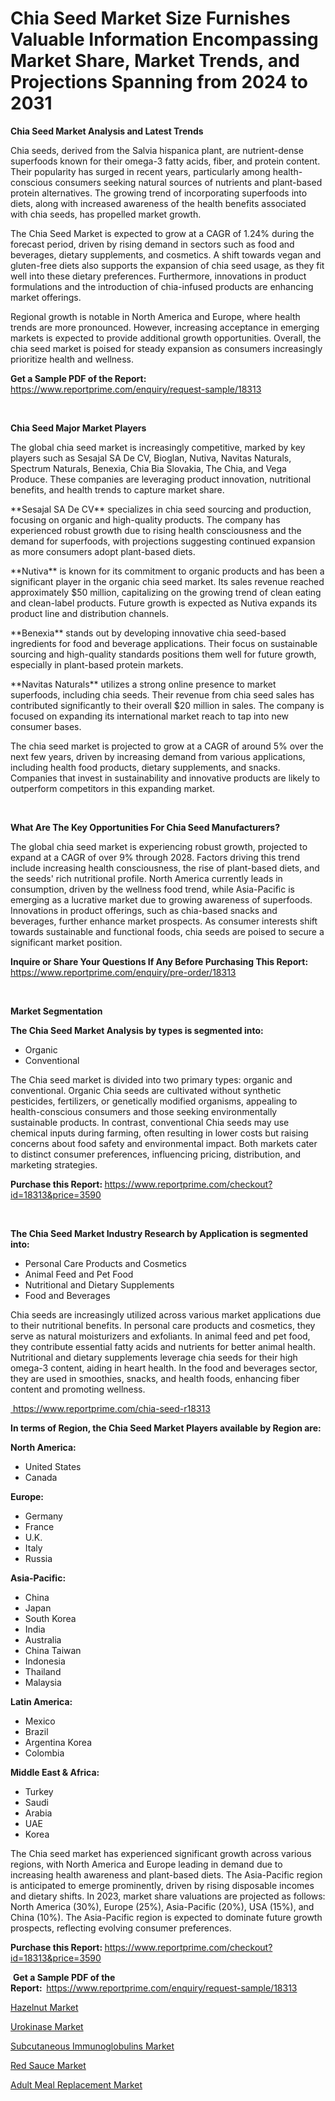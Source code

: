 <p><h1>Chia Seed Market Size Furnishes Valuable Information Encompassing Market Share, Market Trends, and Projections Spanning from 2024 to 2031</h1></p><p><strong>Chia Seed Market Analysis and Latest Trends</strong></p>
<p><p>Chia seeds, derived from the Salvia hispanica plant, are nutrient-dense superfoods known for their omega-3 fatty acids, fiber, and protein content. Their popularity has surged in recent years, particularly among health-conscious consumers seeking natural sources of nutrients and plant-based protein alternatives. The growing trend of incorporating superfoods into diets, along with increased awareness of the health benefits associated with chia seeds, has propelled market growth.</p><p>The Chia Seed Market is expected to grow at a CAGR of 1.24% during the forecast period, driven by rising demand in sectors such as food and beverages, dietary supplements, and cosmetics. A shift towards vegan and gluten-free diets also supports the expansion of chia seed usage, as they fit well into these dietary preferences. Furthermore, innovations in product formulations and the introduction of chia-infused products are enhancing market offerings.</p><p>Regional growth is notable in North America and Europe, where health trends are more pronounced. However, increasing acceptance in emerging markets is expected to provide additional growth opportunities. Overall, the chia seed market is poised for steady expansion as consumers increasingly prioritize health and wellness.</p></p>
<p><strong>Get a Sample PDF of the Report:&nbsp;</strong> <a href="https://www.reportprime.com/enquiry/request-sample/18313?utm_campaign=1105&utm_medium=2&utm_source=Github&utm_content=ia&utm_term=21112024&utm_id=chia-seed">https://www.reportprime.com/enquiry/request-sample/18313</a></p>
<p>&nbsp;</p>
<p><strong>Chia Seed Major Market Players</strong></p>
<p><p>The global chia seed market is increasingly competitive, marked by key players such as Sesajal SA De CV, Bioglan, Nutiva, Navitas Naturals, Spectrum Naturals, Benexia, Chia Bia Slovakia, The Chia, and Vega Produce. These companies are leveraging product innovation, nutritional benefits, and health trends to capture market share.</p><p>**Sesajal SA De CV** specializes in chia seed sourcing and production, focusing on organic and high-quality products. The company has experienced robust growth due to rising health consciousness and the demand for superfoods, with projections suggesting continued expansion as more consumers adopt plant-based diets.</p><p>**Nutiva** is known for its commitment to organic products and has been a significant player in the organic chia seed market. Its sales revenue reached approximately $50 million, capitalizing on the growing trend of clean eating and clean-label products. Future growth is expected as Nutiva expands its product line and distribution channels.</p><p>**Benexia** stands out by developing innovative chia seed-based ingredients for food and beverage applications. Their focus on sustainable sourcing and high-quality standards positions them well for future growth, especially in plant-based protein markets.</p><p>**Navitas Naturals** utilizes a strong online presence to market superfoods, including chia seeds. Their revenue from chia seed sales has contributed significantly to their overall $20 million in sales. The company is focused on expanding its international market reach to tap into new consumer bases.</p><p>The chia seed market is projected to grow at a CAGR of around 5% over the next few years, driven by increasing demand from various applications, including health food products, dietary supplements, and snacks. Companies that invest in sustainability and innovative products are likely to outperform competitors in this expanding market.</p></p>
<p>&nbsp;</p>
<p><strong>What Are The Key Opportunities For Chia Seed Manufacturers?</strong></p>
<p><p>The global chia seed market is experiencing robust growth, projected to expand at a CAGR of over 9% through 2028. Factors driving this trend include increasing health consciousness, the rise of plant-based diets, and the seeds' rich nutritional profile. North America currently leads in consumption, driven by the wellness food trend, while Asia-Pacific is emerging as a lucrative market due to growing awareness of superfoods. Innovations in product offerings, such as chia-based snacks and beverages, further enhance market prospects. As consumer interests shift towards sustainable and functional foods, chia seeds are poised to secure a significant market position.</p></p>
<p><strong>Inquire or Share Your Questions If Any Before Purchasing This Report:</strong> <a href="https://www.reportprime.com/enquiry/pre-order/18313?utm_campaign=1105&utm_medium=2&utm_source=Github&utm_content=ia&utm_term=21112024&utm_id=chia-seed">https://www.reportprime.com/enquiry/pre-order/18313</a></p>
<p>&nbsp;</p>
<p><strong>Market Segmentation</strong></p>
<p><strong>The Chia Seed Market Analysis by types is segmented into:</strong></p>
<p><ul><li>Organic</li><li>Conventional</li></ul></p>
<p><p>The Chia seed market is divided into two primary types: organic and conventional. Organic Chia seeds are cultivated without synthetic pesticides, fertilizers, or genetically modified organisms, appealing to health-conscious consumers and those seeking environmentally sustainable products. In contrast, conventional Chia seeds may use chemical inputs during farming, often resulting in lower costs but raising concerns about food safety and environmental impact. Both markets cater to distinct consumer preferences, influencing pricing, distribution, and marketing strategies.</p></p>
<p><strong>Purchase this Report:&nbsp;</strong><a href="https://www.reportprime.com/checkout?id=18313&price=3590&utm_campaign=1105&utm_medium=2&utm_source=Github&utm_content=ia&utm_term=21112024&utm_id=chia-seed">https://www.reportprime.com/checkout?id=18313&price=3590</a></p>
<p>&nbsp;</p>
<p><strong>The Chia Seed Market Industry Research by Application is segmented into:</strong></p>
<p><ul><li>Personal Care Products and Cosmetics</li><li>Animal Feed and Pet Food</li><li>Nutritional and Dietary Supplements</li><li>Food and Beverages</li></ul></p>
<p><p>Chia seeds are increasingly utilized across various market applications due to their nutritional benefits. In personal care products and cosmetics, they serve as natural moisturizers and exfoliants. In animal feed and pet food, they contribute essential fatty acids and nutrients for better animal health. Nutritional and dietary supplements leverage chia seeds for their high omega-3 content, aiding in heart health. In the food and beverages sector, they are used in smoothies, snacks, and health foods, enhancing fiber content and promoting wellness.</p></p>
<p><a href="https://www.reportprime.com/chia-seed-r18313?utm_campaign=1105&utm_medium=2&utm_source=Github&utm_content=ia&utm_term=21112024&utm_id=chia-seed">&nbsp;https://www.reportprime.com/chia-seed-r18313</a></p>
<p><strong>In terms of Region, the Chia Seed Market Players available by Region are:</strong></p>
<p>
    <p> <strong> North America: </strong>
        <ul>
            <li>United States</li>
            <li>Canada</li>
        </ul>
        </p> 
    <p> <strong> Europe: </strong>
        <ul>
            <li>Germany</li>
            <li>France</li>
            <li>U.K.</li>
            <li>Italy</li>
            <li>Russia</li>
        </ul>
        </p> 
    <p> <strong> Asia-Pacific: </strong>
        <ul>
            <li>China</li>
            <li>Japan</li>
            <li>South Korea</li>
            <li>India</li>
            <li>Australia</li>
            <li>China Taiwan</li>
            <li>Indonesia</li>
            <li>Thailand</li>
            <li>Malaysia</li>
        </ul>
        </p> 
    <p> <strong> Latin America: </strong>
        <ul>
            <li>Mexico</li>
            <li>Brazil</li>
            <li>Argentina Korea</li>
            <li>Colombia</li>
        </ul>
        </p> 
    <p> <strong> Middle East & Africa: </strong>
        <ul>
            <li>Turkey</li>
            <li>Saudi</li>
            <li>Arabia</li>
            <li>UAE</li>
            <li>Korea</li>
        </ul>
    </p>
    </p>
<p><p>The Chia seed market has experienced significant growth across various regions, with North America and Europe leading in demand due to increasing health awareness and plant-based diets. The Asia-Pacific region is anticipated to emerge prominently, driven by rising disposable incomes and dietary shifts. In 2023, market share valuations are projected as follows: North America (30%), Europe (25%), Asia-Pacific (20%), USA (15%), and China (10%). The Asia-Pacific region is expected to dominate future growth prospects, reflecting evolving consumer preferences.</p></p>
<p><strong>Purchase this Report: </strong><a href="https://www.reportprime.com/checkout?id=18313&price=3590&utm_campaign=1105&utm_medium=2&utm_source=Github&utm_content=ia&utm_term=21112024&utm_id=chia-seed">https://www.reportprime.com/checkout?id=18313&price=3590</a></p>
<p>&nbsp;<strong>Get a Sample PDF of the Report:&nbsp;&nbsp;</strong><a href="https://www.reportprime.com/enquiry/request-sample/18313?utm_campaign=1105&utm_medium=2&utm_source=Github&utm_content=ia&utm_term=21112024&utm_id=chia-seed">https://www.reportprime.com/enquiry/request-sample/18313</a></p>
<p><strong></strong></p>
<p><p><a href="https://github.com/NorbertYates/Market-Research-Report-List-7/blob/main/hazelnut-market.md?utm_campaign=1105&utm_medium=2&utm_source=Github&utm_content=ia&utm_term=21112024&utm_id=chia-seed">Hazelnut Market</a></p><p><a href="https://issuu.com/reportprime-2/docs/urokinase-market-size-2030.pptx_bbb4e25da57cee?utm_campaign=1105&utm_medium=2&utm_source=Github&utm_content=ia&utm_term=21112024&utm_id=chia-seed">Urokinase Market</a></p><p><a href="https://issuu.com/reportprime-2/docs/subcutaneous-immunoglobulins-market_857cdaa2b9a8c5?utm_campaign=1105&utm_medium=2&utm_source=Github&utm_content=ia&utm_term=21112024&utm_id=chia-seed">Subcutaneous Immunoglobulins Market</a></p><p><a href="https://www.linkedin.com/pulse/red-sauce-market-forecast-2024-2031-components-applications-dwnqe?utm_campaign=1105&utm_medium=2&utm_source=Github&utm_content=ia&utm_term=21112024&utm_id=chia-seed">Red Sauce Market</a></p><p><a href="https://www.linkedin.com/pulse/comprehensive-adult-meal-replacement-market-outlook-size-vit2e?utm_campaign=1105&utm_medium=2&utm_source=Github&utm_content=ia&utm_term=21112024&utm_id=chia-seed">Adult Meal Replacement Market</a></p></p>